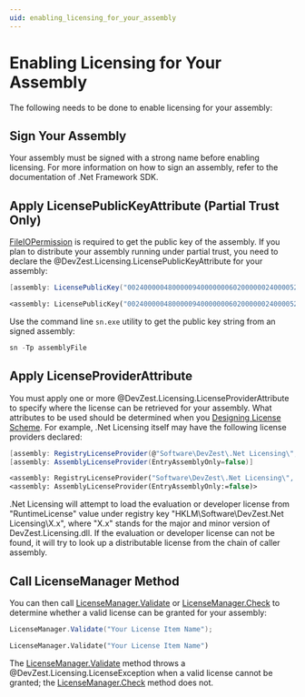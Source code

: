 ```yaml
---
uid: enabling_licensing_for_your_assembly
---
```


# Enabling Licensing for Your Assembly

The following needs to be done to enable licensing for your assembly:

## Sign Your Assembly

Your assembly must be signed with a strong name before enabling licensing. For more information on how to sign an assembly, refer to the documentation of .Net Framework SDK.

## Apply LicensePublicKeyAttribute (Partial Trust Only)

[FileIOPermission](https://docs.microsoft.com/en-us/dotnet/api/system.security.permissions.fileiopermission) is required to get the public key of the assembly. If you plan to distribute your assembly running under partial trust, you need to declare the @DevZest.Licensing.LicensePublicKeyAttribute for your assembly:

```csharp
[assembly: LicensePublicKey("0024000004800000940000000602000000240000525341310004000001000100ed58bddcb7bb199ed08c99bd83f732f26d49db4be3ea11c03a0c01bc0774bdcf5bbd3f00fd853f761598dd28489d9849a27e9eb901bb227d2c88b6644bd8e1b1453d021ea6b724995bdc5f839a608a5aa98f2ba6c602d25eaed7147e8046db369ad5ff0847423d926526176ff43902ee012d98f7010a5987448342107eb632b8")]
```

```vb
<assembly: LicensePublicKey("0024000004800000940000000602000000240000525341310004000001000100ed58bddcb7bb199ed08c99bd83f732f26d49db4be3ea11c03a0c01bc0774bdcf5bbd3f00fd853f761598dd28489d9849a27e9eb901bb227d2c88b6644bd8e1b1453d021ea6b724995bdc5f839a608a5aa98f2ba6c602d25eaed7147e8046db369ad5ff0847423d926526176ff43902ee012d98f7010a5987448342107eb632b8")>
```

Use the command line `sn.exe` utility to get the public key string from an signed assembly:

```powershell
sn -Tp assemblyFile
```

## Apply LicenseProviderAttribute

You must apply one or more @DevZest.Licensing.LicenseProviderAttribute to specify where the license can be retrieved for your assembly. What attributes to be used should be determined when you [Designing License Scheme](xref:designing_license_scheme). For example, .Net Licensing itself may have the following license providers declared:

```csharp
[assembly: RegistryLicenseProvider(@"Software\DevZest\.Net Licensing\", "RuntimeLicense")]
[assembly: AssemblyLicenseProvider(EntryAssemblyOnly=false)]
```

```vb
<assembly: RegistryLicenseProvider("Software\DevZest\.Net Licensing\", "RuntimeLicense")>
<assembly: AssemblyLicenseProvider(EntryAssemblyOnly:=false)>
```

.Net Licensing will attempt to load the evaluation or developer license from "RuntimeLicense" value under registry key "HKLM\Software\DevZest\.Net Licensing\X.x", where "X.x" stands for the major and minor version of DevZest.Licensing.dll. If the evaluation or developer license can not be found, it will try to look up a distributable license from the chain of caller assembly.

## Call LicenseManager Method

You can then call [LicenseManager.Validate](xref:DevZest.Licensing.LicenseManager#DevZest_Licensing_LicenseManager_Validate_System_String_) or [LicenseManager.Check](xref:DevZest.Licensing.LicenseManager#DevZest_Licensing_LicenseManager_Check_System_String_) to determine whether a valid license can be granted for your assembly:

```csharp
LicenseManager.Validate("Your License Item Name");
```

```vb
LicenseManager.Validate("Your License Item Name")
```

The [LicenseManager.Validate](xref:DevZest.Licensing.LicenseManager#DevZest_Licensing_LicenseManager_Validate_System_String_) method throws a @DevZest.Licensing.LicenseException when a valid license cannot be granted; the [LicenseManager.Check](xref:DevZest.Licensing.LicenseManager#DevZest_Licensing_LicenseManager_Check_System_String_) method does not.